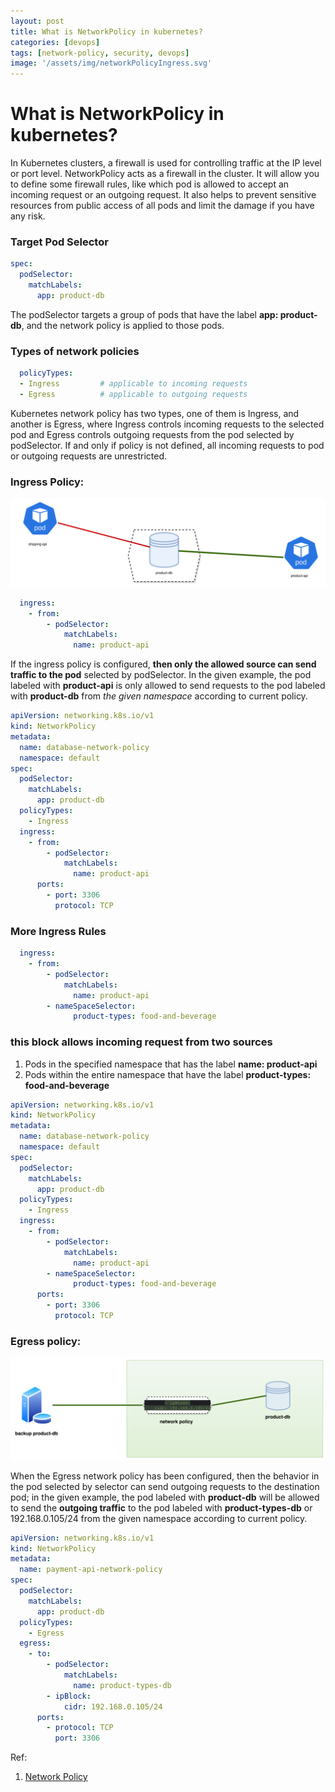 ```yaml
---
layout: post
title: What is NetworkPolicy in kubernetes?
categories: [devops]
tags: [network-policy, security, devops]
image: '/assets/img/networkPolicyIngress.svg'
---
```


# What is NetworkPolicy in kubernetes?

In Kubernetes clusters, a firewall is used for controlling traffic at the IP level or port level. 
NetworkPolicy acts as a firewall in the cluster. It will allow you to define some firewall rules, 
like which pod is allowed to accept an incoming request or an outgoing request. 
It also helps to prevent sensitive resources from public access of all pods and limit the damage if you have any risk.

### Target Pod Selector
```yaml
spec:
  podSelector:
    matchLabels:
      app: product-db
  ```
The podSelector targets a group of pods that have the label **app: product-db**, and the network policy is applied to those pods.

### Types of network policies
```yaml
  policyTypes:
  - Ingress         # applicable to incoming requests
  - Egress          # applicable to outgoing requests
```
Kubernetes network policy has two types, one of them is Ingress, and another is Egress, 
where Ingress controls incoming requests to the selected pod and Egress controls outgoing requests from the pod selected by podSelector. 
If and only if policy is not defined, all incoming requests to pod or outgoing requests are unrestricted.

### Ingress Policy:
![networkPolicyIngress.svg](..%2F..%2Fassets%2Fimg%2FnetworkPolicyIngress.svg)

```yaml
  ingress:
    - from:
        - podSelector:
            matchLabels:
              name: product-api
```
If the ingress policy is configured, **then only the allowed source can send traffic to the pod** selected by podSelector. 
In the given example, the pod labeled with **product-api** is only allowed to send requests to the pod labeled with **product-db** from _the given namespace_ according to current policy.
```yaml
apiVersion: networking.k8s.io/v1
kind: NetworkPolicy
metadata:
  name: database-network-policy
  namespace: default
spec:
  podSelector:
    matchLabels:
      app: product-db
  policyTypes:
    - Ingress
  ingress:
    - from:
        - podSelector:
            matchLabels:
              name: product-api
      ports:
        - port: 3306
          protocol: TCP
```

### More Ingress Rules

```yaml
  ingress:
    - from:
        - podSelector:
            matchLabels:
              name: product-api
        - nameSpaceSelector:
              product-types: food-and-beverage
```

### this block allows incoming request from two sources
1. Pods in the specified namespace that has the label **name: product-api**
2. Pods within the entire namespace that have the label **product-types: food-and-beverage**
```yaml
apiVersion: networking.k8s.io/v1
kind: NetworkPolicy
metadata:
  name: database-network-policy
  namespace: default
spec:
  podSelector:
    matchLabels:
      app: product-db
  policyTypes:
    - Ingress
  ingress:
    - from:
        - podSelector:
            matchLabels:
              name: product-api
        - nameSpaceSelector:
              product-types: food-and-beverage 
      ports:
        - port: 3306
          protocol: TCP
```
### Egress policy:
![egressPolicy.svg](..%2F..%2Fassets%2Fimg%2FegressPolicy.svg)

When the Egress network policy has been configured, then the behavior in the pod selected by selector can send outgoing requests to the destination pod; in the given example, the pod labeled with **product-db**
will be allowed to send the **outgoing traffic** to the pod labeled with  **product-types-db** or 192.168.0.105/24 from the given namespace according to current policy.

```yaml
apiVersion: networking.k8s.io/v1
kind: NetworkPolicy
metadata:
  name: payment-api-network-policy
spec:
  podSelector:
    matchLabels:
      app: product-db
  policyTypes:
    - Egress
  egress:
    - to:
        - podSelector:
            matchLabels:
              name: product-types-db
        - ipBlock:
            cidr: 192.168.0.105/24
      ports:
        - protocol: TCP
          port: 3306
```
Ref:
1. [Network Policy](https://kubernetes.io/docs/concepts/services-networking/network-policies/)